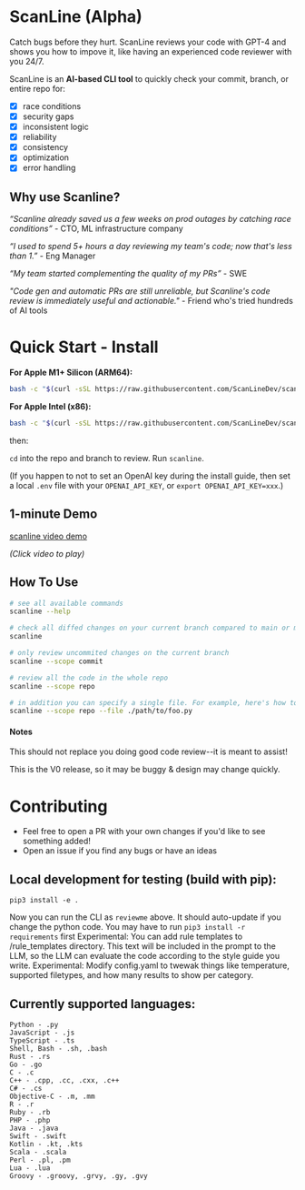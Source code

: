 # ScanLine (Alpha)

Catch bugs before they hurt. ScanLine reviews your code with GPT-4 and shows you how to impove it, like having an experienced code reviewer with you 24/7. 

ScanLine is an **AI-based CLI tool** to quickly check your commit, branch, or entire repo for: 
- [x] race conditions
- [x] security gaps
- [x] inconsistent logic
- [x] reliability
- [x] consistency
- [x] optimization
- [x] error handling

## Why use Scanline? 

_“Scanline already saved us a few weeks on prod outages by catching race conditions”_ - CTO, ML infrastructure company 

_“I used to spend 5+ hours a day reviewing my team's code; now that's less than 1.”_ - Eng Manager 

_“My team started complementing the quality of my PRs”_ - SWE

_"Code gen and automatic PRs are still unreliable, but Scanline's code review is immediately useful and actionable."_ - Friend who's tried hundreds of AI tools 

# Quick Start - Install

**For Apple M1+ Silicon (ARM64):**
```bash
bash -c "$(curl -sSL https://raw.githubusercontent.com/ScanLineDev/scanline/main/install.sh)"
```

**For Apple Intel (x86):**
```bash
bash -c "$(curl -sSL https://raw.githubusercontent.com/ScanLineDev/scanline/main/install_x86.sh)"
```

then: 

`cd` into the repo and branch to review. Run `scanline`. 

(If you happen to not to set an OpenAI key during the install guide, then set a local `.env` file with your `OPENAI_API_KEY`, or `export OPENAI_API_KEY=xxx`.)

## 1-minute Demo 
[scanline video demo](https://github.com/ScanLineDev/scanline/assets/2404105/43a46cc2-65f4-40ef-a7c0-b3d60cabdadb)

_(Click video to play)_

## How To Use 
```bash
# see all available commands
scanline --help 

# check all diffed changes on your current branch compared to main or master
scanline

# only review uncommited changes on the current branch 
scanline --scope commit

# review all the code in the whole repo
scanline --scope repo

# in addition you can specify a single file. For example, here's how to see the changes to the file foo.py across only this last commit
scanline --scope repo --file ./path/to/foo.py

```

#### Notes 
This should not replace you doing good code review--it is meant to assist! 

This is the V0 release, so it may be buggy & design may change quickly. 

# Contributing
- Feel free to open a PR with your own changes if you'd like to see something added!
- Open an issue if you find any bugs or have an ideas

## Local development for testing (build with pip): 
`pip3 install -e .`

Now you can run the CLI as `reviewme` above. It should auto-update if you change the python code. You may have to run `pip3 install -r requirements` first
Experimental: You can add rule templates to /rule_templates directory. This text will be included in the prompt to the LLM, so the LLM can evaluate the code according to the style guide you write. 
Experimental: Modify config.yaml to twewak things like temperature, supported filetypes, and how many results to show per category. 


## Currently supported languages:
```
Python - .py
JavaScript - .js
TypeScript - .ts
Shell, Bash - .sh, .bash
Rust - .rs
Go - .go
C - .c
C++ - .cpp, .cc, .cxx, .c++
C# - .cs
Objective-C - .m, .mm
R - .r
Ruby - .rb
PHP - .php
Java - .java
Swift - .swift
Kotlin - .kt, .kts
Scala - .scala
Perl - .pl, .pm
Lua - .lua
Groovy - .groovy, .grvy, .gy, .gvy
```

